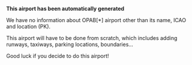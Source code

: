 **This airport has been automatically generated**

We have no information about OPAB[*] airport other than its name, ICAO and location (PK).

This airport will have to be done from scratch, which includes adding runways, taxiways, parking locations, boundaries...

Good luck if you decide to do this airport!